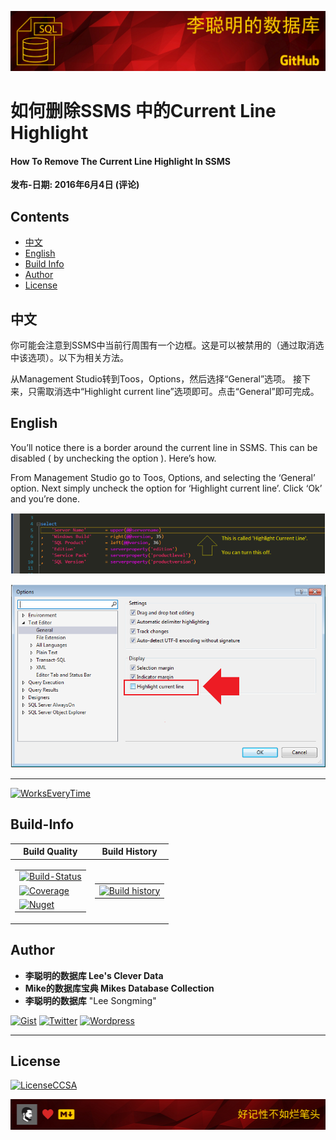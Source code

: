 ![CLEVER DATA GIT REPO](https://raw.githubusercontent.com/LiCongMingDeShujuku/git-resources/master/0-clever-data-github.png "李聪明的数据库")

# 如何删除SSMS 中的Current Line Highlight
#### How To Remove The Current Line Highlight In SSMS
**发布-日期: 2016年6月4日 (评论)**



## Contents

- [中文](#中文)
- [English](#English)
- [Build Info](#Build-Info)
- [Author](#Author)
- [License](#License) 


## 中文
你可能会注意到SSMS中当前行周围有一个边框。这是可以被禁用的（通过取消选中该选项）。以下为相关方法。

从Management Studio转到Toos，Options，然后选择“General”选项。
接下来，只需取消选中“Highlight current line”选项即可。点击“General”即可完成。

## English
You’ll notice there is a border around the current line in SSMS. This can be disabled ( by unchecking the option ). Here’s how.

From Management Studio go to Toos, Options, and selecting the ‘General’ option.
Next simply uncheck the option for ‘Highlight current line’. Click ‘Ok’ and you’re done.



![#](images/current-line-highlight-in-sql-editor-1.png?raw=true "#")



![#](images/current-line-highlight-in-sql-editor-2.png?raw=true "#")

---


[![WorksEveryTime](https://forthebadge.com/images/badges/60-percent-of-the-time-works-every-time.svg)](https://shitday.de/)

## Build-Info

| Build Quality | Build History |
|--|--|
|<table><tr><td>[![Build-Status](https://ci.appveyor.com/api/projects/status/pjxh5g91jpbh7t84?svg?style=flat-square)](#)</td></tr><tr><td>[![Coverage](https://coveralls.io/repos/github/tygerbytes/ResourceFitness/badge.svg?style=flat-square)](#)</td></tr><tr><td>[![Nuget](https://img.shields.io/nuget/v/TW.Resfit.Core.svg?style=flat-square)](#)</td></tr></table>|<table><tr><td>[![Build history](https://buildstats.info/appveyor/chart/tygerbytes/resourcefitness)](#)</td></tr></table>|

## Author

- **李聪明的数据库 Lee's Clever Data**
- **Mike的数据库宝典 Mikes Database Collection**
- **李聪明的数据库** "Lee Songming"

[![Gist](https://img.shields.io/badge/Gist-李聪明的数据库-<COLOR>.svg)](https://gist.github.com/congmingshuju)
[![Twitter](https://img.shields.io/badge/Twitter-mike的数据库宝典-<COLOR>.svg)](https://twitter.com/mikesdatawork?lang=en)
[![Wordpress](https://img.shields.io/badge/Wordpress-mike的数据库宝典-<COLOR>.svg)](https://mikesdatawork.wordpress.com/)

---
## License
[![LicenseCCSA](https://img.shields.io/badge/License-CreativeCommonsSA-<COLOR>.svg)](https://creativecommons.org/share-your-work/licensing-types-examples/)

![Lee Songming](https://raw.githubusercontent.com/LiCongMingDeShujuku/git-resources/master/1-clever-data-github.png "李聪明的数据库")

